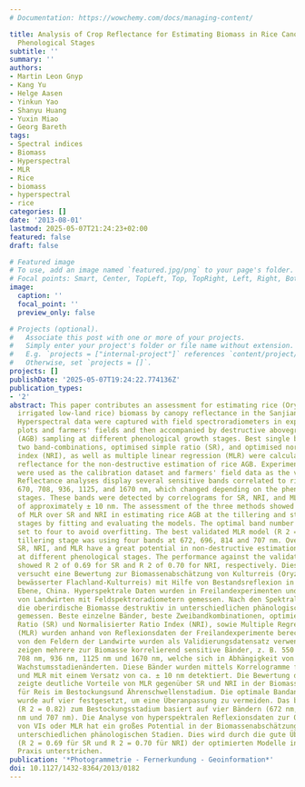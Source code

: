 ```yaml
---
# Documentation: https://wowchemy.com/docs/managing-content/

title: Analysis of Crop Reflectance for Estimating Biomass in Rice Canopies at Different
  Phenological Stages
subtitle: ''
summary: ''
authors:
- Martin Leon Gnyp
- Kang Yu
- Helge Aasen
- Yinkun Yao
- Shanyu Huang
- Yuxin Miao
- Georg Bareth
tags:
- Spectral indices
- Biomass
- Hyperspectral
- MLR
- Rice
- biomass
- hyperspectral
- rice
categories: []
date: '2013-08-01'
lastmod: 2025-05-07T21:24:23+02:00
featured: false
draft: false

# Featured image
# To use, add an image named `featured.jpg/png` to your page's folder.
# Focal points: Smart, Center, TopLeft, Top, TopRight, Left, Right, BottomLeft, Bottom, BottomRight.
image:
  caption: ''
  focal_point: ''
  preview_only: false

# Projects (optional).
#   Associate this post with one or more of your projects.
#   Simply enter your project's folder or file name without extension.
#   E.g. `projects = ["internal-project"]` references `content/project/deep-learning/index.md`.
#   Otherwise, set `projects = []`.
projects: []
publishDate: '2025-05-07T19:24:22.774136Z'
publication_types:
- '2'
abstract: This paper contributes an assessment for estimating rice (Oryza sativa L.,
  irrigated low-land rice) biomass by canopy reflectance in the Sanjiang Plain, China.
  Hyperspectral data were captured with field spectroradiometers in experimental field
  plots and farmers' fields and then accompanied by destructive aboveground biomass
  (AGB) sampling at different phenological growth stages. Best single bands, best
  two band-combinations, optimised simple ratio (SR), and optimised normalized ratio
  index (NRI), as well as multiple linear regression (MLR) were calculated from the
  reflectance for the non-destructive estimation of rice AGB. Experimental field data
  were used as the calibration dataset and farmers' field data as the validation dataset.
  Reflectance analyses display several sensitive bands correlated to rice AGB, e.g.550,
  670, 708, 936, 1125, and 1670 nm, which changed depending on the phenological growth
  stages. These bands were detected by correlograms for SR, NRI, and MLR with an offset
  of approximately ± 10 nm. The assessment of the three methods showed clear advantages
  of MLR over SR and NRI in estimating rice AGB at the tillering and stem elongation
  stages by fitting and evaluating the models. The optimal band number for MLR was
  set to four to avoid overfitting. The best validated MLR model (R 2 = 0.82) at the
  tillering stage was using four bands at 672, 696, 814 and 707 nm. Overall, the optimized
  SR, NRI, and MLR have a great potential in non-destructive estimation of rice AGB
  at different phenological stages. The performance against the validation dataset
  showed R 2 of 0.69 for SR and R 2 of 0.70 for NRI, respectively. Dieser Beitrag
  versucht eine Bewertung zur Biomassenabschätzung von Kulturreis (Oryza sativa L.,
  bewässerter Flachland-Kulturreis) mit Hilfe von Bestandsreflexion in der Sanjiang
  Ebene, China. Hyperspektrale Daten wurden in Freilandexperimenten und in Feldern
  von Landwirten mit Feldspektroradiometern gemessen. Nach den Spektralmessungen wurde
  die oberirdische Biomasse destruktiv in unterschiedlichen phänologischen Wachstumsstadien
  gemessen. Beste einzelne Bänder, beste Zweibandkombinationen, optimierter Simple
  Ratio (SR) und Normalisierter Ratio Index (NRI), sowie Multiple Regressionsanalyse
  (MLR) wurden anhand von Reflexionsdaten der Freilandexperimente berechnet. Die Daten
  von den Feldern der Landwirte wurden als Validierungsdatensatz verwendet. Die Reflexionsanalysen
  zeigen mehrere zur Biomasse korrelierend sensitive Bänder, z. B. 550 nm, 670 nm,
  708 nm, 936 nm, 1125 nm und 1670 nm, welche sich in Abhängigkeit von phänologischen
  Wachstumsstadienänderten. Diese Bänder wurden mittels Korrelogramme für SR, NRI
  und MLR mit einem Versatz von ca. ± 10 nm detektiert. Die Bewertung der drei Methoden
  zeigte deutliche Vorteile von MLR gegenüber SR und NRI in der Biomassenabschätzung
  für Reis im Bestockungsund Ährenschwellenstadium. Die optimale Bandanzahl für MLR
  wurde auf vier festgesetzt, um eine Überanpassung zu vermeiden. Das beste MLR-Modell
  (R 2 = 0.82) zum Bestockungsstadium basiert auf vier Bändern (672 nm, 696 nm, 814
  nm und 707 nm). Die Analyse von hyperspektralen Reflexionsdaten zur Optimierung
  von VIs oder MLR hat ein großes Potential in der Biomassenabschätzung für Reis in
  unterschiedlichen phänologischen Stadien. Dies wird durch die gute Übertragbarkeit
  (R 2 = 0.69 für SR und R 2 = 0.70 für NRI) der optimierten Modelle in die landwirtschaftliche
  Praxis unterstrichen.
publication: '*Photogrammetrie - Fernerkundung - Geoinformation*'
doi: 10.1127/1432-8364/2013/0182
---
```

